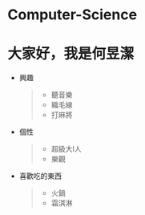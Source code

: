 # Computer-Science
# 大家好，我是何昱潔

* 興趣
  >* 聽音樂
  >* 織毛線
  >* 打麻將
* 個性
  >* 超級大I人
  >* 樂觀
* 喜歡吃的東西
  >* 火鍋
  >* 霜淇淋

